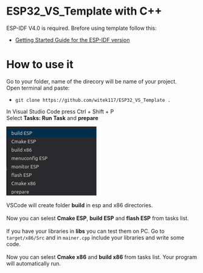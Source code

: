 # ESP32_VS_Template with C++
ESP-IDF V4.0 is required.
Brefore using template follow this:
* [Getting Started Guide for the ESP-IDF version](https://github.com/espressif/esp-idf/)
# How to use it <br />
Go to your folder, name of the direcory will be name of your project. <br />
Open terminal and paste: <br />
 - `git clone https://github.com/witek117/ESP32_VS_Template .` <br />

In Visual Studio Code press Ctrl + Shift + P <br />
Select  **Tasks: Run Task**  and  **prepare**  <br />

![Tasks](https://github.com/witek117/ESP32_VS_Template/blob/master/img/tasks_list.png)

VSCode will create folder **build** in esp and x86 directories. <br />
<br />
Now you can selest **Cmake ESP**, **build ESP** and **flash ESP** from tasks list.<br />
<br />
If you have your libraries in **libs** you can test them on PC. Go to `target/x86/Src` and in `mainer.cpp` include your libraries and write some code.<br />
<br />
Now you can selest **Cmake x86** and **build x86** from tasks list. Your program will automatically  run.
